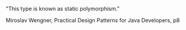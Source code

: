 "This type is known as static polymorphism."

Miroslav Wengner, Practical Design Patterns for Java Developers, p8